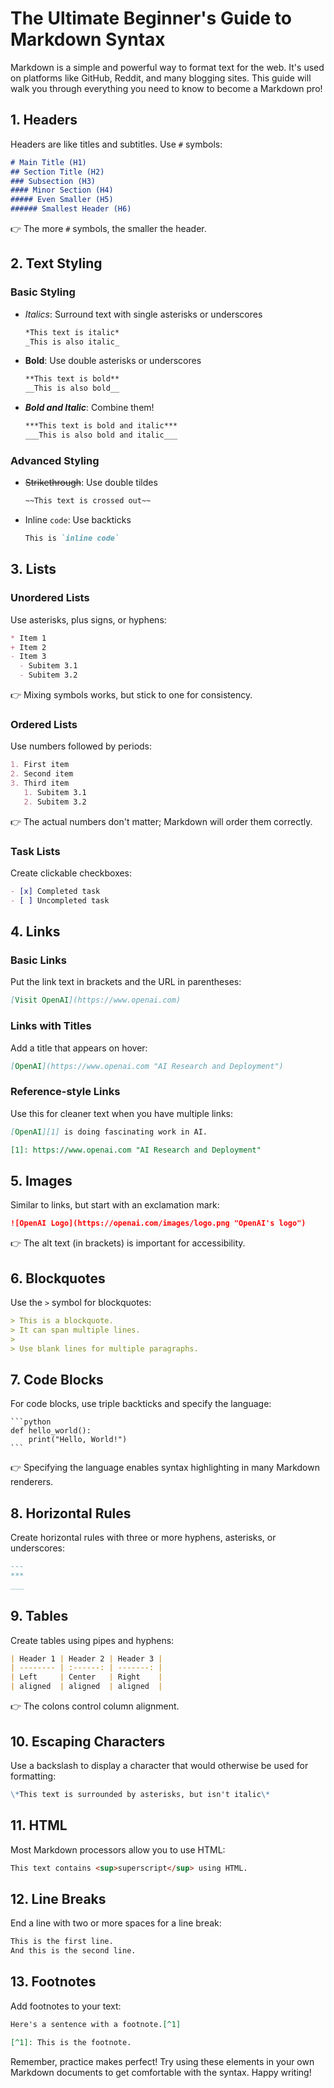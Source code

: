 # The Ultimate Beginner's Guide to Markdown Syntax

Markdown is a simple and powerful way to format text for the web. It's used on platforms like GitHub, Reddit, and many blogging sites. This guide will walk you through everything you need to know to become a Markdown pro!

## 1. Headers

Headers are like titles and subtitles. Use `#` symbols:

```markdown
# Main Title (H1)
## Section Title (H2)
### Subsection (H3)
#### Minor Section (H4)
##### Even Smaller (H5)
###### Smallest Header (H6)
```

👉 The more `#` symbols, the smaller the header.

## 2. Text Styling

### Basic Styling

- *Italics*: Surround text with single asterisks or underscores
  ```markdown
  *This text is italic*
  _This is also italic_
  ```

- **Bold**: Use double asterisks or underscores
  ```markdown
  **This text is bold**
  __This is also bold__
  ```

- ***Bold and Italic***: Combine them!
  ```markdown
  ***This text is bold and italic***
  ___This is also bold and italic___
  ```

### Advanced Styling

- ~~Strikethrough~~: Use double tildes
  ```markdown
  ~~This text is crossed out~~
  ```

- Inline `code`: Use backticks
  ```markdown
  This is `inline code`
  ```

## 3. Lists

### Unordered Lists

Use asterisks, plus signs, or hyphens:

```markdown
* Item 1
+ Item 2
- Item 3
  - Subitem 3.1
  - Subitem 3.2
```

👉 Mixing symbols works, but stick to one for consistency.

### Ordered Lists

Use numbers followed by periods:

```markdown
1. First item
2. Second item
3. Third item
   1. Subitem 3.1
   2. Subitem 3.2
```

👉 The actual numbers don't matter; Markdown will order them correctly.

### Task Lists

Create clickable checkboxes:

```markdown
- [x] Completed task
- [ ] Uncompleted task
```

## 4. Links

### Basic Links

Put the link text in brackets and the URL in parentheses:

```markdown
[Visit OpenAI](https://www.openai.com)
```

### Links with Titles

Add a title that appears on hover:

```markdown
[OpenAI](https://www.openai.com "AI Research and Deployment")
```

### Reference-style Links

Use this for cleaner text when you have multiple links:

```markdown
[OpenAI][1] is doing fascinating work in AI.

[1]: https://www.openai.com "AI Research and Deployment"
```

## 5. Images

Similar to links, but start with an exclamation mark:

```markdown
![OpenAI Logo](https://openai.com/images/logo.png "OpenAI's logo")
```

👉 The alt text (in brackets) is important for accessibility.

## 6. Blockquotes

Use the `>` symbol for blockquotes:

```markdown
> This is a blockquote.
> It can span multiple lines.
>
> Use blank lines for multiple paragraphs.
```

## 7. Code Blocks

For code blocks, use triple backticks and specify the language:

    ```python
    def hello_world():
        print("Hello, World!")
    ```

👉 Specifying the language enables syntax highlighting in many Markdown renderers.

## 8. Horizontal Rules

Create horizontal rules with three or more hyphens, asterisks, or underscores:

```markdown
---
***
___
```

## 9. Tables

Create tables using pipes and hyphens:

```markdown
| Header 1 | Header 2 | Header 3 |
| -------- | :------: | -------: |
| Left     | Center   | Right    |
| aligned  | aligned  | aligned  |
```

👉 The colons control column alignment.

## 10. Escaping Characters

Use a backslash to display a character that would otherwise be used for formatting:

```markdown
\*This text is surrounded by asterisks, but isn't italic\*
```

## 11. HTML

Most Markdown processors allow you to use HTML:

```markdown
This text contains <sup>superscript</sup> using HTML.
```

## 12. Line Breaks

End a line with two or more spaces for a line break:

```markdown
This is the first line.  
And this is the second line.
```

## 13. Footnotes

Add footnotes to your text:

```markdown
Here's a sentence with a footnote.[^1]

[^1]: This is the footnote.
```

Remember, practice makes perfect! Try using these elements in your own Markdown documents to get comfortable with the syntax. Happy writing!

